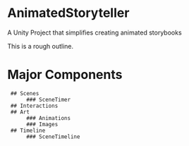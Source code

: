 # AnimatedStoryteller
A Unity Project that simplifies creating animated storybooks

This is a rough outline.

# Major Components
     ## Scenes
          ### SceneTimer
     ## Interactions
     ## Art
          ### Animations
          ### Images
     ## Timeline
          ### SceneTimeline